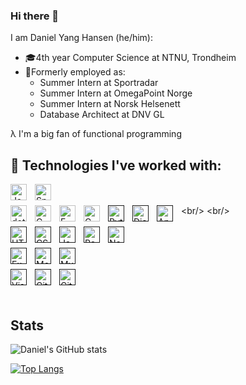### Hi there 👋
I am Daniel Yang Hansen (he/him): 
- 🎓4th year Computer Science at NTNU, Trondheim
- 💼Formerly employed as:
  - Summer Intern at Sportradar
  - Summer Intern at OmegaPoint Norge
  - Summer Intern at Norsk Helsenett
  - Database Architect at DNV GL
  
λ I'm a big fan of functional programming 


 ## 🚀 Technologies I've worked with:

[<img align="left" alt="Java" width="26px" src="https://cdn.jsdelivr.net/gh/devicons/devicon/icons/java/java-original.svg" style="padding-right:10px;" />](https://www.java.com/en/)
[<img align="left" alt="Spring Boot" width="26px" src="https://cdn.jsdelivr.net/gh/devicons/devicon/icons/spring/spring-original.svg" style="padding-right:10px;" />](https://spring.io/projects/spring-boot)
<br/>
<br/>
[<img align="left" alt="dotNET Core" width="26px" src="https://cdn.jsdelivr.net/gh/devicons/devicon/icons/dotnetcore/dotnetcore-original.svg" style="padding-right:10px;" />](https://learn.microsoft.com/en-us/dotnet/)
[<img align="left" alt="C Sharp" width="26px" src="https://cdn.jsdelivr.net/gh/devicons/devicon/icons/csharp/csharp-original.svg" style="padding-right:10px;" />](https://learn.microsoft.com/en-us/dotnet/csharp/)
[<img align="left" alt="F Sharp" width="26px" src="https://cdn.jsdelivr.net/gh/devicons/devicon/icons/fsharp/fsharp-original.svg" style="padding-right:10px;" />](https://learn.microsoft.com/en-us/dotnet/fsharp/)
[<img align="left" alt="C" width="26px" src="https://cdn.jsdelivr.net/gh/devicons/devicon/icons/c/c-original.svg" style="padding-right:10px;" />](https://en.wikipedia.org/wiki/C_(programming_language))
<br/>
<br/>
[<img align="left" alt="Python" width="26px" src="https://cdn.jsdelivr.net/gh/devicons/devicon/icons/python/python-original.svg" style="padding-right:10px;" />]()
[<img align="left" alt="Django" width="26px" src="https://cdn.jsdelivr.net/gh/devicons/devicon/icons/django/django-plain.svg" style="padding-right:10px;" />]()
[<img align="left" alt="Angular" width="26px" src="https://cdn.jsdelivr.net/gh/devicons/devicon/icons/angularjs/angularjs-original.svg" style="padding-right:10px;" />]()
<br/>
<br/>
[<img align="left" alt="HTML5" width="26px" src="https://cdn.jsdelivr.net/gh/devicons/devicon/icons/html5/html5-original.svg" style="padding-right:10px;" />]()
[<img align="left" alt="CSS3" width="26px" src="https://cdn.jsdelivr.net/gh/devicons/devicon/icons/css3/css3-original.svg" style="padding-right:10px;" />]()
[<img align="left" alt="JavaScript" width="26px" src="https://cdn.jsdelivr.net/gh/devicons/devicon/icons/javascript/javascript-original.svg" style="padding-right:10px;" />]()
[<img align="left" alt="React" width="26px" src="https://cdn.jsdelivr.net/gh/devicons/devicon/icons/react/react-original.svg" style="padding-right:10px;" />]()
[<img align="left" alt="Node.js" width="26px" src="https://cdn.jsdelivr.net/gh/devicons/devicon/icons/nodejs/nodejs-original.svg" style="padding-right:10px;" />]()
<br/>
<br/>
[<img align="left" alt="Express" width="26px" src="https://cdn.jsdelivr.net/gh/devicons/devicon/icons/express/express-original.svg" style="padding-right:10px;" />]()
[<img align="left" alt="MongoDB" width="26px" src="https://cdn.jsdelivr.net/gh/devicons/devicon/icons/mongodb/mongodb-original.svg" style="padding-right:10px;" />]()
[<img align="left" alt="MySQL" width="26px" src="https://cdn.jsdelivr.net/gh/devicons/devicon/icons/mysql/mysql-original.svg" style="padding-right:10px;" />]()
<br/>
<br/>
[<img align="left" alt="Visual Studio Code" width="26px" src="https://cdn.jsdelivr.net/gh/devicons/devicon/icons/vscode/vscode-original.svg" style="padding-right:10px;" />]()
[<img align="left" alt="Git" width="26px" src="https://cdn.jsdelivr.net/gh/devicons/devicon/icons/git/git-original.svg" style="padding-right:10px;" />]()
[<img align="left" alt="GitHub" width="26px" src="https://user-images.githubusercontent.com/3369400/139447912-e0f43f33-6d9f-45f8-be46-2df5bbc91289.png" style="padding-right:10px;" />]()

<br/>
<br/>
<!--
Remember to add:
Azure / Azure DevOps
CosmosDB
.NET 7
GitLab?
TypeScript
-->


<!--
**danielyanghansen/danielyanghansen** is a ✨ _special_ ✨ repository because its `README.md` (this file) appears on your GitHub profile.

Here are some ideas to get you started:

- 🔭 I’m currently working on ...
- 🌱 I’m currently learning ...
- 👯 I’m looking to collaborate on ...
- 🤔 I’m looking for help with ...
- 💬 Ask me about ...
- 📫 How to reach me: ...
- 😄 Pronouns: ...
- ⚡ Fun fact: ...
-->
## Stats

![Daniel's GitHub stats](https://github-readme-stats.vercel.app/api?username=danielyanghansen&bg_color=30,0be059,14bacc&title_color=fff&text_color=fff)

[![Top Langs](https://github-readme-stats.vercel.app/api/top-langs/?username=danielyanghansen&bg_color=30,0be059,14bacc&title_color=fff&text_color=fff&layout=compact&card_width=450)](https://github.com/anuraghazra/github-readme-stats)

